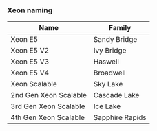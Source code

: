 ### Xeon naming

| Name                  | Family          |
|-----------------------|-----------------|
| Xeon E5               | Sandy Bridge    |
| Xeon E5 V2            | Ivy Bridge      |
| Xeon E5 V3            | Haswell         |
| Xeon E5 V4            | Broadwell       |
| Xeon Scalable         | Sky Lake        |
| 2nd Gen Xeon Scalable | Cascade Lake    |
| 3rd Gen Xeon Scalable | Ice Lake        |
| 4th Gen Xeon Scalable | Sapphire Rapids | 
